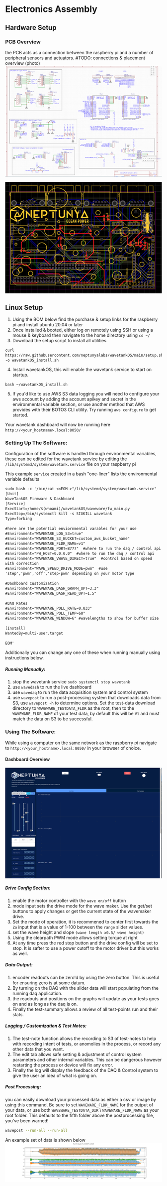# Electronics Assembly


## Hardware Setup

### PCB Overview
the PCB acts as a connection between the raspberry pi and a number of peripheral sensors and actuators.
#TODO: connections & placement overview (photo)
![PCB Schematic](media/PCBSchematic.PNG)

![PCB Board](media/PCBTraces.PNG)

## Linux Setup
1. Using the BOM below find the purchase & setup links for the raspberry pi and install ubuntu 20.04 or later
2. Once installed & booted, either log on remotely using SSH or using a mouse & keyboard then navigate to the home directory using `cd ~/`
3. Download the setup script to install all utilities 
```
curl https://raw.githubusercontent.com/neptunyalabs/wavetankOS/main/setup.sh -o wavetankOS_install.sh
```

4. Install wavetankOS, this will enable the wavetank service to start on startup. 
```
bash ~/wavetankOS_install.sh
```
5. If you'd like to use AWS S3 data logging you will need to configure your aws account by adding the account apikey and secret in the environmental variable section, or use another method that AWS provides with their BOTO3 CLI utility. Try running `aws configure` to get started.

Your wavetank dashboard will now be running here `http://<your_hostname>.local:8050/`

### Setting Up The Software:
Configuration of the software is handled through environmental variables, these can be edited for the wavetank service by editing the `/lib/systemd/system/wavetank.service` file on your raspberry pi

This example `service` created in a bash "one-liner" lists the environmental variable defaults
```
sudo bash -c '/bin/cat <<EOM >"/lib/systemd/system/wavetank.service"
[Unit]
WaveTankOS Firmware & Dashboard
[Service]
ExecStart=/home/$(whoami)/wavetankOS/waveware/fw_main.py
ExecStop=/bin/systemctl kill -s SIGKILL wavetank
Type=forking

#here are the potential enviornmental varables for your use
#Environment="WAVEWARE_LOG_S3=true"
#Environment="WAVEWARE_S3_BUCKET=custom_aws_bucket_name" 
#Environment="WAVEWARE_FLDR_NAME=v1" 
#Environment="WAVEWARE_PORT=8777"  #where to run the daq / control api
#Environment="FW_HOST=0.0.0.0"  #where to run the daq / control api
#Environment="WAVEWARE_VWAVE_DIRECT=true"  #control based on speed with correction
#Environment="WAVE_SPEED_DRIVE_MODE=pwm"  #use 'step','pwm','off','step-pwm' depending on your motor type

#Dashboard Customization
#Environment="WAVEWARE_DASH_GRAPH_UPT=3.3"
#Environment="WAVEWARE_DASH_READ_UPT=1.5"

#DAQ Rates
#Environment="WAVEWARE_POLL_RATE=0.033"
#Environment="WAVEWARE_POLL_TEMP=60"
#Environment="WAVEWARE_WINDOW=6" #wavelengths to show for buffer size

[Install]
WantedBy=multi-user.target

EOM'
```

Additionally you can change any one of these when running manually using instructions below.

##### Running Manually:
1. stop the wavetank service `sudo systemctl stop wavetank`
2. use `wavedash` to run the live dashboard
3. use `wavedaq` to run the data acquisition system and control system
4. use `wavepost` to run a post-processing system that downloads data from S3, use `wavepost -h` to determine options. Set the test-data download directory to `WAVEWARE_TESTDATA_FLDR` as the root, then to the `WAVEWARE_FLDR_NAME` of your test data, by default this will be `V1` and must match the data on S3 to be successful. 


### Using The Software:
While using a computer on the same network as the raspberry pi navigate to `http://<your_hostname>.local:8050/` in your browser of choice.

#### Dashboard Overview
![Dashboard Overview](media/dashboard.PNG)

##### Drive Config Section:
1. enable the motor controller with the `wave on/off` button
2. mode input sets the drive mode for the wave maker. Use the get/set buttons to apply changes or get the current state of the wavemaker drive.
3. Set the mode of operation, it is recommened to center first towards the `Zo` input that is a value of 1-100 between the `range` slider values.
4. set the wave height and slope `(wave length x0.5/ wave height)`
5. Using the clearpath PWM mode allows setting torque at right
6. At any time press the red stop button and the drive config will be set to stop. It is safter to use a power cutoff to the motor driver but this works as well.

##### Data Output:
1. encoder readouts can be zero'd by using the zero button. This is useful for ensuring zero is at some datum.
2. By turning on the DAQ with the slider data will start populating from the running daq application.
3. the readouts and positions on the graphs will update as your tests goes on and as long as the daq is on.
4. Finally the test-summary allows a review of all test-points run and their stats.

##### Logging / Customization & Test Notes:
1. The test-note function allows the recording to S3 of test-notes to help with recording intent of tests, or anomolies in the process, or record any other data that you want.
2. The edit tab allows safe setting & adjustment of control system parameters and other internal variables. This can be dangerous however restarting the process or device will fix any error.
3. Finally the log will display the feedback of the DAQ & Control system to give the user an idea of what is going on.


##### Post Processing:
you can easily download your processed data as either a csv or image by using this command. Be sure to set `WAVEWARE_FLDR_NAME` for the output of your data, or use both `WAVEWARE_TESTDATA_DIR` \ `WAVEWARE_FLDR_NAME` as your root folder. This defaults to the fifth folder above the postprocessing file, you've been warned!
```bash
wavepost --run-all --run-all
```

An example set of data is shown below
![Example Run](media/PostProcessingResult.png)
